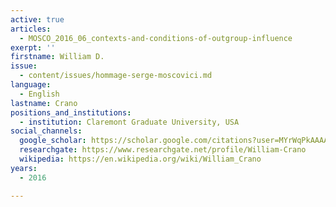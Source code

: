 ```yaml
---
active: true
articles:
  - MOSCO_2016_06_contexts-and-conditions-of-outgroup-influence
exerpt: ''
firstname: William D.
issue:
  - content/issues/hommage-serge-moscovici.md
language:
  - English
lastname: Crano
positions_and_institutions:
  - institution: Claremont Graduate University, USA
social_channels:
  google_scholar: https://scholar.google.com/citations?user=MYrWqPkAAAAJ&hl=en
  researchgate: https://www.researchgate.net/profile/William-Crano
  wikipedia: https://en.wikipedia.org/wiki/William_Crano
years:
  - 2016

---
```

